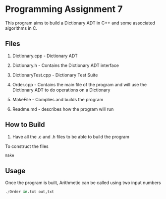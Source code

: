 # Programming Assignment 7

This program aims to build a Dictionary ADT in C++ and some associated algorithms in C.

## Files
 
1. Dictionary.cpp - Dictionary ADT

2. Dictionary.h - Contains the Dictionary ADT interface

3. DictionaryTest.cpp - Dictionary Test Suite

4. Order.cpp - Contains the main file of the program and will use the Dictionary ADT to do operations on a Dictionary

5. MakeFile - Complies and builds the program

6. Readme.md - describes how the program will run

## How to Build

1. Have all the .c and .h files to be able to build the program

To construct the files

```python
make
```

## Usage

Once the program is built, Arithmetic can be called using two input numbers

```python
./Order in.txt out,txt
```
